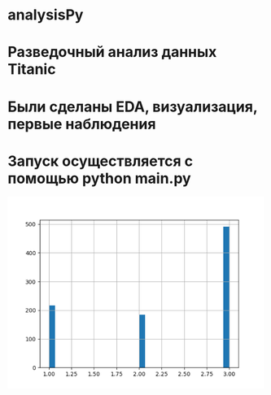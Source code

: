 # analysisPy
# Разведочный анализ данных Titanic
# Были сделаны EDA, визуализация, первые наблюдения
# Запуск осуществляется с помощью python main.py
![Распределение классов пассажиров](plots/pclass_hist.png)
